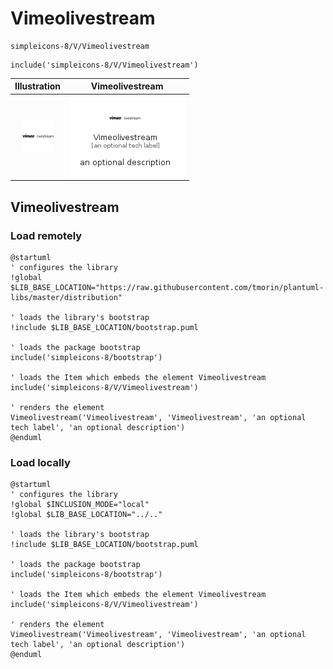 # Vimeolivestream


```text
simpleicons-8/V/Vimeolivestream
```

```text
include('simpleicons-8/V/Vimeolivestream')
```



| Illustration | Vimeolivestream |
| :---: | :---: |
| ![illustration for Illustration](../../simpleicons-8/V/Vimeolivestream.png) | ![illustration for Vimeolivestream](../../simpleicons-8/V/Vimeolivestream.Local.png) |




## Vimeolivestream

### Load remotely
```plantuml
@startuml
' configures the library
!global $LIB_BASE_LOCATION="https://raw.githubusercontent.com/tmorin/plantuml-libs/master/distribution"

' loads the library's bootstrap
!include $LIB_BASE_LOCATION/bootstrap.puml

' loads the package bootstrap
include('simpleicons-8/bootstrap')

' loads the Item which embeds the element Vimeolivestream
include('simpleicons-8/V/Vimeolivestream')

' renders the element
Vimeolivestream('Vimeolivestream', 'Vimeolivestream', 'an optional tech label', 'an optional description')
@enduml
```

### Load locally
```plantuml
@startuml
' configures the library
!global $INCLUSION_MODE="local"
!global $LIB_BASE_LOCATION="../.."

' loads the library's bootstrap
!include $LIB_BASE_LOCATION/bootstrap.puml

' loads the package bootstrap
include('simpleicons-8/bootstrap')

' loads the Item which embeds the element Vimeolivestream
include('simpleicons-8/V/Vimeolivestream')

' renders the element
Vimeolivestream('Vimeolivestream', 'Vimeolivestream', 'an optional tech label', 'an optional description')
@enduml
```


